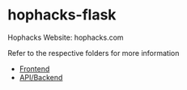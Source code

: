 # hophacks-flask

Hophacks Website: hophacks.com

Refer to the respective folders for more information 
- [Frontend](frontend)
- [API/Backend](api)
